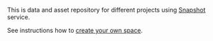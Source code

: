 This is data and asset repository for different projects using [Snapshot](http://snapshot.page/) service.

See instructions how to [create your own space](https://docs.snapshot.page/guides/create-a-space).

